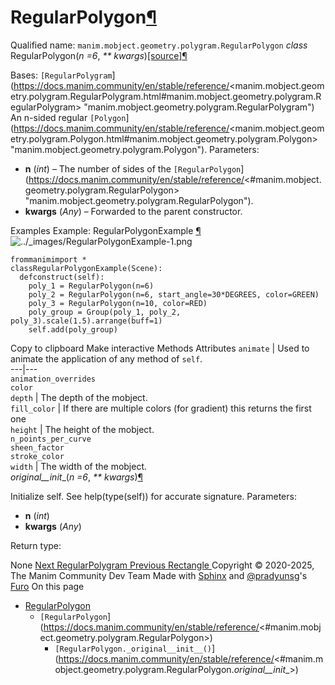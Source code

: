 # RegularPolygon[¶](https://docs.manim.community/en/stable/reference/<#regularpolygon> "Link to this heading")
Qualified name: `manim.mobject.geometry.polygram.RegularPolygon`
_class_ RegularPolygon(_n =6_, _** kwargs_)[[source]](https://docs.manim.community/en/stable/reference/<../_modules/manim/mobject/geometry/polygram.html#RegularPolygon>)[¶](https://docs.manim.community/en/stable/reference/<#manim.mobject.geometry.polygram.RegularPolygon> "Link to this definition")
    
Bases: `[RegularPolygram`](https://docs.manim.community/en/stable/reference/<manim.mobject.geometry.polygram.RegularPolygram.html#manim.mobject.geometry.polygram.RegularPolygram> "manim.mobject.geometry.polygram.RegularPolygram")
An n-sided regular `[Polygon`](https://docs.manim.community/en/stable/reference/<manim.mobject.geometry.polygram.Polygon.html#manim.mobject.geometry.polygram.Polygon> "manim.mobject.geometry.polygram.Polygon").
Parameters:
    
  * **n** (_int_) – The number of sides of the `[RegularPolygon`](https://docs.manim.community/en/stable/reference/<#manim.mobject.geometry.polygram.RegularPolygon> "manim.mobject.geometry.polygram.RegularPolygon").
  * **kwargs** (_Any_) – Forwarded to the parent constructor.


Examples
Example: RegularPolygonExample [¶](https://docs.manim.community/en/stable/reference/<#regularpolygonexample>)
![../_images/RegularPolygonExample-1.png](https://docs.manim.community/en/stable/_images/RegularPolygonExample-1.png)
```
frommanimimport *
classRegularPolygonExample(Scene):
  defconstruct(self):
    poly_1 = RegularPolygon(n=6)
    poly_2 = RegularPolygon(n=6, start_angle=30*DEGREES, color=GREEN)
    poly_3 = RegularPolygon(n=10, color=RED)
    poly_group = Group(poly_1, poly_2, poly_3).scale(1.5).arrange(buff=1)
    self.add(poly_group)

```
Copy to clipboard
Make interactive
Methods
Attributes
`animate` | Used to animate the application of any method of `self`.  
---|---  
`animation_overrides`  
`color`  
`depth` | The depth of the mobject.  
`fill_color` | If there are multiple colors (for gradient) this returns the first one  
`height` | The height of the mobject.  
`n_points_per_curve`  
`sheen_factor`  
`stroke_color`  
`width` | The width of the mobject.  
_original__init__(_n =6_, _** kwargs_)[¶](https://docs.manim.community/en/stable/reference/<#manim.mobject.geometry.polygram.RegularPolygon._original__init__> "Link to this definition")
    
Initialize self. See help(type(self)) for accurate signature.
Parameters:
    
  * **n** (_int_)
  * **kwargs** (_Any_)


Return type:
    
None
[ Next RegularPolygram ](https://docs.manim.community/en/stable/reference/<manim.mobject.geometry.polygram.RegularPolygram.html>) [ Previous Rectangle ](https://docs.manim.community/en/stable/reference/<manim.mobject.geometry.polygram.Rectangle.html>)
Copyright © 2020-2025, The Manim Community Dev Team 
Made with [Sphinx](https://docs.manim.community/en/stable/reference/<https:/www.sphinx-doc.org/>) and [@pradyunsg](https://docs.manim.community/en/stable/reference/<https:/pradyunsg.me>)'s [Furo](https://docs.manim.community/en/stable/reference/<https:/github.com/pradyunsg/furo>)
On this page 
  * [RegularPolygon](https://docs.manim.community/en/stable/reference/<#>)
    * `[RegularPolygon`](https://docs.manim.community/en/stable/reference/<#manim.mobject.geometry.polygram.RegularPolygon>)
      * `[RegularPolygon._original__init__()`](https://docs.manim.community/en/stable/reference/<#manim.mobject.geometry.polygram.RegularPolygon._original__init__>)


